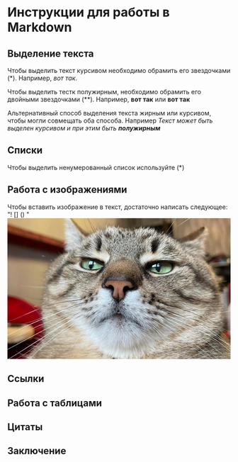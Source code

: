 # Инструкции для работы в Markdown

## Выделение текста

Чтобы выделить текст курсивом необходимо обрамить его звездочками (*). Например, *вот так*.

Чтобы выделить тестк полужирным, необходимо обрамить его двойными звездочками (**).
Например, **вот так** или __вот так__

Альтернативный способ выделения текста жирным или курсивом, чтобы могли совмещать оба способа. Например _Текст может быть выделен курсивом и  при этим быть **полужирным**_

## Списки

Чтобы выделить ненумерованный список используйте (*)

## Работа с изображениями

Чтобы вставить изображение в текст, достаточно написать следующее: "! [] () "
![Изображение кота](cat.jpg)

## Ссылки

## Работа с таблицами

## Цитаты

## Заключение 
